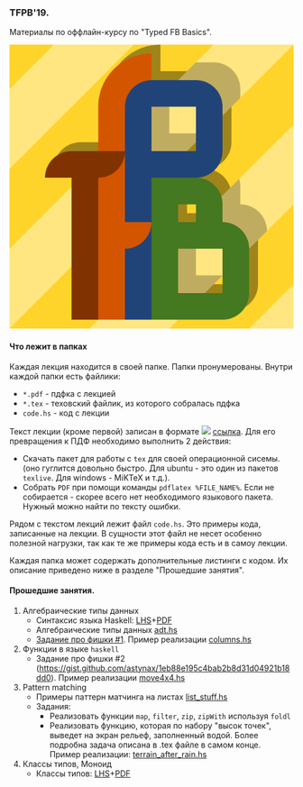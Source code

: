 ### TFPB'19.

Материалы по оффлайн-курсу по "Typed FB Basics".

![logo](./assets/tfpb.png)


#### Что лежит в папках

Каждая лекция находится в своей папке. Папки пронумерованы. Внутри каждой папки есть файлики:
- `*.pdf` - пдфка с лекцией
- `*.tex` - теховский файлик, из которого собралась пдфка
- `code.hs` - код с лекции

Текст лекции (кроме первой) записан в формате <img src="https://latex.codecogs.com/gif.latex?\LaTeX" /> [ссылка](https://ru.wikipedia.org/wiki/TeX). Для его превращения к ПДФ необходимо выполнить 2 действия:
- Скачать пакет для работы с `tex` для своей операционной сисемы. (оно гуглится довольно быстро. Для ubuntu - это один из пакетов `texlive`. Для windows - MiKTeX и т.д.).
- Собрать `PDF` при помощи команды `pdflatex %FILE_NAME%`. Если не собирается - скорее всего нет необходимого языкового пакета. Нужный можно найти по тексту ошибки.

Рядом с текстом лекций лежит файл `code.hs`. Это примеры кода, записанные на лекции. В сущности этот файл не несет особенно полезной нагрузки, так как те же примеры кода есть и в самоу лекции.

Каждая папка может содержать дополнительные листинги с кодом. Их описание приведено ниже в разделе "Прошедшие занятия".


#### Прошедшие занятия.

1. Алгебраические типы данных
    - Синтаксис языка Haskell: [LHS](01_algebraic_data_types/syntax.lhs)+[PDF](01_algebraic_data_types/syntax.pdf)
    - Алгебраические типы данных [adt.hs](01_algebraic_data_types/adt.hs)
    - [Задание про фишки #1](https://gist.github.com/astynax/1eb88e195c4bab2b8d31d04921b18dd0). Пример реализации [columns.hs](01_algebraic_data_types/columns.hs)
2. Функции в языке `haskell`
    - Задание про фишки #2 (https://gist.github.com/astynax/1eb88e195c4bab2b8d31d04921b18dd0). Пример реализации [move4x4.hs](02_functions_in_haskell/move4x4.hs)
3. Pattern matching
    - Примеры паттерн матчинга на листах [list_stuff.hs](03_pattern_matching/list_stuff.hs)
    - Задания:
        - Реализовать функции `map`, `filter`, `zip`, `zipWith` используя `foldl`
        - Реализовать функцию, которая по набору "высок точек", выведет на экран рельеф, заполненный водой. Более подробна задача описана в .tex файле в самом конце. Пример реализации: [terrain_after_rain.hs](03_pattern_matching/terrain_after_rain.hs)
4. Классы типов, Моноид
    - Классы типов: [LHS](04_typeclasses/typeclasses.lhs)+[PDF](04_typeclasses/typeclasses.pdf)

